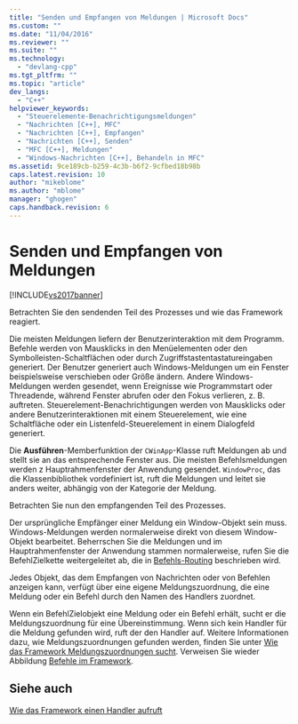 ```yaml
---
title: "Senden und Empfangen von Meldungen | Microsoft Docs"
ms.custom: ""
ms.date: "11/04/2016"
ms.reviewer: ""
ms.suite: ""
ms.technology: 
  - "devlang-cpp"
ms.tgt_pltfrm: ""
ms.topic: "article"
dev_langs: 
  - "C++"
helpviewer_keywords: 
  - "Steuerelemente-Benachrichtigungsmeldungen"
  - "Nachrichten [C++], MFC"
  - "Nachrichten [C++], Empfangen"
  - "Nachrichten [C++], Senden"
  - "MFC [C++], Meldungen"
  - "Windows-Nachrichten [C++], Behandeln in MFC"
ms.assetid: 9ce189cb-b259-4c3b-b6f2-9cfbed18b98b
caps.latest.revision: 10
author: "mikeblome"
ms.author: "mblome"
manager: "ghogen"
caps.handback.revision: 6
---
```

# Senden und Empfangen von Meldungen
[!INCLUDE[vs2017banner](../assembler/inline/includes/vs2017banner.md)]

Betrachten Sie den sendenden Teil des Prozesses und wie das Framework reagiert.  
  
 Die meisten Meldungen liefern der Benutzerinteraktion mit dem Programm.  Befehle werden von Mausklicks in den Menüelementen oder den Symbolleisten\-Schaltflächen oder durch Zugriffstastentastatureingaben generiert.  Der Benutzer generiert auch Windows\-Meldungen um ein Fenster beispielsweise verschieben oder Größe ändern.  Andere Windows\-Meldungen werden gesendet, wenn Ereignisse wie Programmstart oder Threadende, während Fenster abrufen oder den Fokus verlieren, z. B. auftreten.  Steuerelement\-Benachrichtigungen werden von Mausklicks oder andere Benutzerinteraktionen mit einem Steuerelement, wie eine Schaltfläche oder ein Listenfeld\-Steuerelement in einem Dialogfeld generiert.  
  
 Die **Ausführen**\-Memberfunktion der `CWinApp`\-Klasse ruft Meldungen ab und stellt sie an das entsprechende Fenster aus.  Die meisten Befehlsmeldungen werden z Hauptrahmenfenster der Anwendung gesendet.  `WindowProc`, das die Klassenbibliothek vordefiniert ist, ruft die Meldungen und leitet sie anders weiter, abhängig von der Kategorie der Meldung.  
  
 Betrachten Sie nun den empfangenden Teil des Prozesses.  
  
 Der ursprüngliche Empfänger einer Meldung ein Window\-Objekt sein muss.  Windows\-Meldungen werden normalerweise direkt von diesem Window\-Objekt bearbeitet.  Beherrschen Sie die Meldungen und im Hauptrahmenfenster der Anwendung stammen normalerweise, rufen Sie die BefehlZielkette weitergeleitet ab, die in [Befehls\-Routing](../mfc/command-routing.md) beschrieben wird.  
  
 Jedes Objekt, das dem Empfangen von Nachrichten oder von Befehlen anzeigen kann, verfügt über eine eigene Meldungszuordnung, die eine Meldung oder ein Befehl durch den Namen des Handlers zuordnet.  
  
 Wenn ein BefehlZielobjekt eine Meldung oder ein Befehl erhält, sucht er die Meldungszuordnung für eine Übereinstimmung.  Wenn sich kein Handler für die Meldung gefunden wird, ruft der den Handler auf.  Weitere Informationen dazu, wie Meldungszuordnungen gefunden werden, finden Sie unter [Wie das Framework Meldungszuordnungen sucht](../mfc/how-the-framework-searches-message-maps.md).  Verweisen Sie wieder Abbildung [Befehle im Framework](../mfc/user-interface-objects-and-command-ids.md).  
  
## Siehe auch  
 [Wie das Framework einen Handler aufruft](../mfc/how-the-framework-calls-a-handler.md)